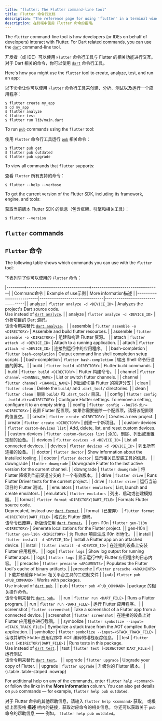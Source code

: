 ```yaml
---
title: "flutter: The Flutter command-line tool"
title: Flutter 命令行文档
description: "The reference page for using 'flutter' in a terminal window."
description: 在终端中使用 Flutter 命令的指南。
---
```


The `flutter` command-line tool is how developers (or IDEs on behalf of
developers) interact with Flutter. For Dart related commands,
you can use the [`dart`][] command-line tool.

开发者（或 IDE）可以使用 `Flutter` 命令行工具与 Flutter 的相关功能进行交互。
对于 Dart 相关的命令，你可以使用 [`dart`][] 命令行工具。

Here's how you might use the `flutter` tool to create, analyze, test, and run an
app:

以下命令让你可以使用 `Flutter` 命令行工具来创建、分析、测试以及运行一个应用程序：

```terminal
$ flutter create my_app
$ cd my_app
$ flutter analyze
$ flutter test
$ flutter run lib/main.dart
```

To run [`pub`][`dart pub`] commands using the `flutter` tool:

使用 `Flutter` 命令行工具运行 [`pub`][`dart pub`] 相关命令：

```terminal
$ flutter pub get
$ flutter pub outdated
$ flutter pub upgrade
```

To view all commands that `flutter` supports:

查看 `Flutter` 所有支持的命令：

```terminal
$ flutter --help --verbose
```

To get the current version of the Flutter SDK, including its framework, engine,
and tools:

获取当前版本 Flutter SDK 的信息（包含框架、引擎和相关工具）：

```terminal
$ flutter --version
```

## `flutter` commands

## `Flutter` 命令

The following table shows which commands you can use with the `flutter` tool:

下表列举了你可以使用的 `Flutter` 命令：

|---------+--------------------------------+-----------------------------------|
| <t>Command</t><t>命令</t> | <t>Example of use</t><t>示例</t> | <t>More information</t><t>描述</t> |
|---------------------------|---------------------------------|------------------------------------|
| analyze | `flutter analyze -d <DEVICE_ID>`     | Analyzes the project's Dart source code.<br>Use instead of [`dart analyze`][]. |
| analyze | `flutter analyze -d <DEVICE_ID>`     | 分析项目的 Dart 源码。<br>该命令用来替代 [`dart analyze`][]。 |
| assemble | `flutter assemble -o <DIRECTORY>` | Assemble and build flutter resources. |
| assemble | `flutter assemble -o <DIRECTORY>` | 组建和构建 Flutter 资源。 |
| attach | `flutter attach -d <DEVICE_ID>` | Attach to a running application. |
| attach | `flutter attach -d <DEVICE_ID>` | 连接到运行中的应用程序。 |
| bash-completion | `flutter bash-completion` | Output command line shell completion setup scripts. |
| bash-completion | `flutter bash-completion` | 输出 Shell 命令行设置的脚本。 |
| build | `flutter build <DIRECTORY>` | Flutter build commands. |
| build | `flutter build <DIRECTORY>` | Flutter 构建命令。 |
| channel | `flutter channel <CHANNEL_NAME>` | List or switch flutter channels. |
| channel | `flutter channel <CHANNEL_NAME>` | 列出或切换 Flutter 的渠道分支 |
| clean | `flutter clean` | Delete the `build/` and `.dart_tool/` directories. |
| clean | `flutter clean` | 删除 `build/` 和 `.dart_tool/` 目录。 |
| config | `flutter config --build-dir=<DIRECTORY>` | Configure Flutter settings. To remove a setting, configure it to an empty string. |
| config | `flutter config --build-dir=<DIRECTORY>` | 设置 Flutter 配置项。如果你需要删除一个配置项，请将该配置项的值置空。 |
| create  | `flutter create <DIRECTORY>`      | Creates a new project. |
| create  | `flutter create <DIRECTORY>`      | 创建一个新项目。 |
| custom-devices  | `flutter custom-devices list` | Add, delete, list, and reset custom devices. |
| custom-devices  | `flutter custom-devices list` | 添加、删除、列出或重置定制的设备。 |
| devices | `flutter devices -d <DEVICE_ID>` | List all connected devices. |
| devices | `flutter devices -d <DEVICE_ID>` | 列出所有连接的设备。 |
| doctor | `flutter doctor` | Show information about the installed tooling. |
| doctor | `flutter doctor` | 显示相关已安装工具的信息。 |
| downgrade | `flutter downgrade` | Downgrade Flutter to the last active version for the current channel. |
| downgrade | `flutter downgrade` | 将 Flutter 降级到当前渠道分支的上一个有效版本。 |
| drive | `flutter drive` | Runs Flutter Driver tests for the current project. |
| drive | `flutter drive` | 运行当前项目的 Flutter 测试。 |
| emulators | `flutter emulators` | List, launch and create emulators. |
| emulators | `flutter emulators` | 列出、启动或创建模拟器。 |
| format  | `flutter format <DIRECTORY|DART_FILE>` | Formats Flutter source code.<br>Deprecated, instead use [`dart format`][]. |
| format（已废弃） | `flutter format <DIRECTORY|DART_FILE>` | 格式化 Flutter 源码。<br>该命令已废弃，新版请使用 [`dart format`][]。 |
| gen-l10n | `flutter gen-l10n <DIRECTORY>` | Generate localizations for the Flutter project. |
| gen-l10n | `flutter gen-l10n <DIRECTORY>` | 为 Flutter 项目生成 l10n 本地化。 |
| install | `flutter install -d <DEVICE_ID>` | Install a Flutter app on an attached device. |
| install | `flutter install -d <DEVICE_ID>` | 在连接的设备上安装 Flutter 应用程序。 |
| logs | `flutter logs` | Show log output for running Flutter apps. |
| logs | `flutter logs` | 显示运行中的 Flutter 应用程序的日志内容。 |
| precache | `flutter precache <ARGUMENTS>` | Populates the Flutter tool's cache of binary artifacts. |
| precache | `flutter precache <ARGUMENTS>` | 下载并预缓存 Flutter 相关平台工具的二进制文件 |
| pub     | `flutter pub <PUB_COMMAND>`       | Works with packages.<br>Use instead of [`dart pub`][]. |
| pub     | `flutter pub <PUB_COMMAND>`       | package 的相关操作命令。<br>该命令用来替代 [`dart pub`][]。 |
| run     | `flutter run <DART_FILE>`         | Runs a Flutter program. |
| run     | `flutter run <DART_FILE>`         | 运行 Flutter 应用程序。 |
| screenshot | `flutter screenshot` | Take a screenshot of a Flutter app from a connected device. |
| screenshot | `flutter screenshot` | 在连接的设备上对 Flutter 应用程序进行截图。 |
| symbolize | `flutter symbolize --input=<STACK_TRACK_FILE>` | Symbolize a stack trace from the AOT compiled flutter application. |
| symbolize | `flutter symbolize --input=<STACK_TRACK_FILE>` | 读取并解析 Flutter 应用程序中 AOT 编译的堆栈跟踪信息。 |
| test    | `flutter test [<DIRECTORY|DART_FILE>]` | Runs tests in this package.<br>Use instead of [`dart test`][`dart test`]. |
| test    | `flutter test [<DIRECTORY|DART_FILE>]` | 运行测试<br>该命令用来替代 [`dart test`][]。 |
| upgrade | `flutter upgrade` | Upgrade your copy of Flutter. |
| upgrade | `flutter upgrade` | 升级你的 Flutter 版本。 |
{:.table .table-striped .nowrap}

For additional help on any of the commands, enter `flutter help <command>`
or follow the links in the **More information** column.
You can also get details on `pub` commands — for example,
`flutter help pub outdated`.

对于 Flutter 命令的其他帮助信息，请输入 `flutter help <command>` 获取，
或根据上面表格 **描述** 栏内的链接，获取对应命令的相关信息。
你还可以获取关于 `pub` 命令的帮助信息 —— 例如，
`flutter help pub outdated`。

[`dart`]: {{site.dart-site}}/tools/dart-tool
[`dart analyze`]: {{site.dart-site}}/tools/dart-analyze
[`dart format`]: {{site.dart-site}}/tools/dart-format
[`dart pub`]: {{site.dart-site}}/tools/dart-pub
[`dart test`]: {{site.dart-site}}/tools/dart-test
